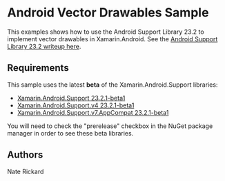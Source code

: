 Android Vector Drawables Sample
==========================

This examples shows how to use the Android Support Library 23.2 to implement vector drawables in Xamarin.Android.  See the [Android Support Library 23.2 writeup here](http://android-developers.blogspot.com/2016/02/android-support-library-232.html).

Requirements
------------

This sample uses the latest **beta** of the Xamarin.Android.Support libraries:

* [Xamarin.Android.Support 23.2.1-beta1](https://www.nuget.org/packages/Xamarin.Android.Support.Vector.Drawable/23.2.1-beta1)
* [Xamarin.Android.Support.v4 23.2.1-beta1](https://www.nuget.org/packages/Xamarin.Android.Support.v4/23.2.1-beta1)
* [Xamarin.Android.Support.v7.AppCompat 23.2.1-beta1](https://www.nuget.org/packages/Xamarin.Android.Support.v7.AppCompat/23.2.1-beta1)

You will need to check the "prerelease" checkbox in the NuGet package manager in order to see these beta libraries.

Authors
-------
Nate Rickard

